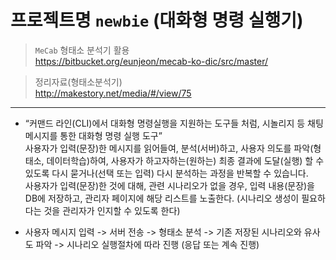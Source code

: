 # 프로젝트명 `newbie` (대화형 명령 실행기)
  
> `MeCab` 형태소 분석기 활용  
https://bitbucket.org/eunjeon/mecab-ko-dic/src/master/  
  
> 정리자료(형태소분석기)  
http://makestory.net/media/#/view/75  
  
----------  
  
-  “커맨드 라인(CLI)에서 대화형 명령실행을 지원하는 도구들 처럼, 시놀리지 등 채팅 메시지를 통한 대화형 명령 실행 도구”  
사용자가 입력(문장)한 메시지를 읽어들여, 분석(서버)하고, 사용자 의도를 파악(형태소, 데이터학습)하여, 사용자가 하고자하는(원하는) 최종 결과에 도달(실행) 할 수 있도록 다시 묻거나(선택 또는 입력) 다시 분석하는 과정을 반복할 수 있습니다.  
사용자가 입력(문장)한 것에 대해, 관련 시나리오가 없을 경우, 입력 내용(문장)을 DB에 저장하고, 관리자 페이지에 해당 리스트를 노출한다. (시나리오 생성이 필요하다는 것을 관리자가 인지할 수 있도록 한다)  

- 사용자 메시지 입력 -> 서버 전송 -> 형태소 분석 -> 기존 저장된 시나리오와 유사도 파악 -> 시나리오 실행절차에 따라 진행 (응답 또는 계속 진행)  
